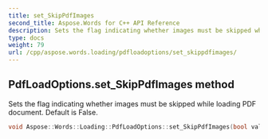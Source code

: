```yaml
---
title: set_SkipPdfImages
second_title: Aspose.Words for C++ API Reference
description: Sets the flag indicating whether images must be skipped while loading PDF document. Default is False. 
type: docs
weight: 79
url: /cpp/aspose.words.loading/pdfloadoptions/set_skippdfimages/
---
```

## PdfLoadOptions.set_SkipPdfImages method


Sets the flag indicating whether images must be skipped while loading PDF document. Default is False.

```cpp
void Aspose::Words::Loading::PdfLoadOptions::set_SkipPdfImages(bool value)
```

